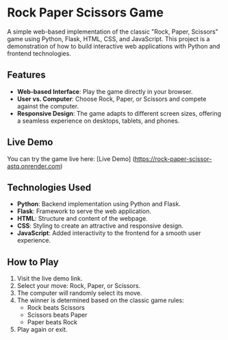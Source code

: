 # Rock Paper Scissors Game

A simple web-based implementation of the classic "Rock, Paper, Scissors" game using Python, Flask, HTML, CSS, and JavaScript. This project is a demonstration of how to build interactive web applications with Python and frontend technologies.

## Features

- **Web-based Interface**: Play the game directly in your browser.
- **User vs. Computer**: Choose Rock, Paper, or Scissors and compete against the computer.
- **Responsive Design**: The game adapts to different screen sizes, offering a seamless experience on desktops, tablets, and phones.

## Live Demo

You can try the game live here: [Live Demo] (https://rock-paper-scissor-astq.onrender.com)

## Technologies Used

- **Python**: Backend implementation using Python and Flask.
- **Flask**: Framework to serve the web application.
- **HTML**: Structure and content of the webpage.
- **CSS**: Styling to create an attractive and responsive design.
- **JavaScript**: Added interactivity to the frontend for a smooth user experience.

## How to Play

1. Visit the live demo link.
2. Select your move: Rock, Paper, or Scissors.
3. The computer will randomly select its move.
4. The winner is determined based on the classic game rules:
   - Rock beats Scissors
   - Scissors beats Paper
   - Paper beats Rock
5. Play again or exit.

